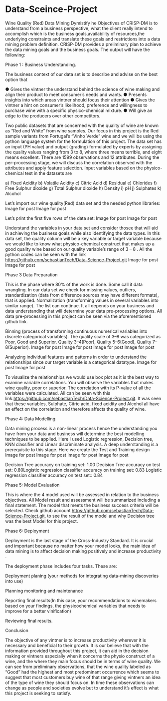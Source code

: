# Data-Sceince-Project
Wine Quality (Red) Data Mining Dymistify
he Objectives of CRISP-DM is to understand from a business perspective, what the client really intend to accomplish which is the business goals,availability of resources,the underlying constraints and translate these goals and restrictions into a data mining problem definition. CRISP-DM provides a preliminary plan to achieve the data mining goals and the business goals. The output will have the following:

Phase 1 : Business Understanding.

The business context of our data set is to describe and advise on the best option that

● Gives the vintner the understand behind the science of wine making and align their product to meet consumer’s needs and wants.
● Presents insights into which areas vintner should focus their attention
● Gives the vintner a hint on consumer’s likelihood, preference and willingness to purchase wine with a specific physico-chemical mixture.
● Will give an edge to the producers over other competitors.

Two public datasets that are concerned with the quality of wine are known as “Red and White” from wine samples. Our focus in this project is the Red sample variants from Portugal’s “Vinho Verde” wine and we will be using the python language system for the formulation of this project. The data set has an input (PH value) and output (grading) formulated by experts by assigning the quality values ranging from 3 to 8, where three means terrible, and eight means excellent. There are 1599 observations and 12 attributes. During the per-processing stage, we will discuss the correlation observed with the attributes and apply feature selection. Input variables based on the physico-chemical test in the datasets are

a) Fixed Acidity b) Volatile Acidity c) Citric Acid d) Residual e) Chlorides f) Free Sulphur dioxide g) Total Sulphur dioxide h) Density i) pH j) Sulphates k) Alcohol

Let’s import our wine quality(Red) data set and the needed python libraries:
Image for post
Image for post

Let’s print the first five rows of the data set:
Image for post
Image for post

Understand the variables in your data set and consider thosee that will aid in achieving the business goals while also identifying the data types. In this data set, the quality column will be a key variable or target variable because we would like to know what physico-chemical construct that makes up a good quality wine based on our quality variable’s range of 3 – 8 . All the python codes can be seen with the link https://github.com/sebastianTech/Data-Science-Project.git
Image for post
Image for post

Phase 3 Data Preparation

This is the phase where 80% of the work is done. Some call it data wrangling. In our data set we check for missing values, outliers, standardization (data from difference sources may have different formats), that is applied. Normalization (transforming values in several variables into similar range). The list can continue. It all depends on your business and data understanding that will determine your data pre-processing options. All data pre-processing in this project can be seen via the aforementioned github link.

Binning (process of transforming continuous numerical variables into discrete categorical variables). The quality scale of 3–8 was categorized as Poor, Good and Superior. Quality 3–4(Poor), Quality 5–6(Good), Quality 7–8(Superior).
Image for post
Image for post
Image for post
Image for post

Analyzing individual features and patterns in order to understand the relationships since our target variable is a categorical datatype.
Image for post
Image for post

To visualize the relationships we would use box plot as it is the best way to examine variable correlations. You will observe the variables that makes wine quality, poor or superior. The correlation with its P-value of all the variables were calculated. All can be seen with this link.https://github.com/sebastianTech/Data-Science-Project.git. It was seen that these variables, Sulphate, Citric acid, fixed acidity and Alcohol all have an effect on the correlation and therefore affects the quality of wine.

Phase 4: Data Modelling

Data mining process is a non-linear process hence the understanding you have from your data and business will determine the best modelling techniques to be applied. Here I used Logistic regression, Decision tree, KNN classifier and Linear discriminate analysis. A deep understanding is a prerequisite to this stage. Here we create the Test and Training design
Image for post
Image for post
Image for post
Image for post

Decision Tree accuracy on training set: 1.00
 Decision Tree accuracy on test set: 0.80Logistic regression classifier accuracy on training set: 0.83
Logistic regression classifier accuracy on test set:: 0.84

Phase 5: Model Evaluation

This is where the 4 model used will be assessed in relation to the business objectives. All Model result and assessment will be summarized including a final statement. The model that meets the business success criteria will be selected. Check github account https://github.com/sebastianTech/Data-Science-Project.git, to see the result of the model and why Decision tree was the best Model for this project.

Phase 6: Deployment

Deployment is the last stage of the Cross-Industry Standard. It is crucial and important because no matter how your model looks, the main idea of data mining is to affect decision making positively and increase productivity .

The deployment phase includes four tasks. These are:

Deployment planing (your methods for integrating data-mining discoveries into use)

Planning monitoring and maintenance

Reporting final results(In this case, your recommendations to winemakers based on your findings, the physicochemical variables that needs to improve for a better vinification)

Reviewing final results.

Conclusion

The objective of any vintner is to increase productivity wherever it is necessary and beneficial to their growth. It is our believe that with the information provided throughout this project, it can aid in the decision making or vintners especially when it concerns the physio construct of a wine, and the where they main focus should be in terms of wine quality. We can see from preliminary observations, that the wine quality labeled as “Good” had the highest and most predominant occurrence which seems to suggest that most customers buy wine of that range giving vintners an idea of the type of wine they should focus on. In time these observations can change as people and societies evolve but to understand it’s effect is what this project is seeking to satisfy.
